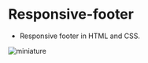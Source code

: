 # Responsive-footer

* Responsive footer in HTML and CSS. 

![miniature](https://github.com/EthanDeL/Responsive-footer/assets/121880462/a56f9427-a3a8-411b-82f2-876bd82199b1)

